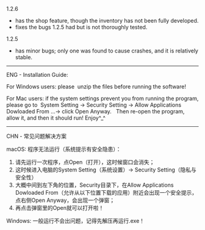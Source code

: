 1.2.6 
- has the shop feature, though the inventory has not been fully developed. 
- fixes the bugs 1.2.5 had but is not thoroughly tested. 

1.2.5 
- has minor bugs; only one was found to cause crashes, and it is relatively stable.

________

ENG - Installation Guide: 

For Windows users: 
please  unzip the files before running the software! 

For Mac users: 
if the system settings prevent you from running the program, please go to 
System Setting -> Security Setting -> Allow Applications Dowloaded From ...-> click Open Anyway.  
Then re-open the program, allow it, and then it should run!
Enjoy^_^

________

CHN - 常见问题解决方案

macOS: 
程序无法运行（系统提示有安全隐患）：
1. 请先运行一次程序，点Open（打开），这时候窗口会消失；
2. 这时候进入电脑的System Setting（系统设置）-> Security Setting（隐私与安全性）
3. 大概中间到左下角的位置，Security目录下，在Allow Applications Dowloaded From（允许从以下位置下载的应用）附近会出现一个安全提示，点右侧Open Anyway，会出现一个弹窗；
4. 再点击弹窗里的Open就可以打开啦！

Windows: 
一般运行不会出问题，记得先解压再运行.exe！
